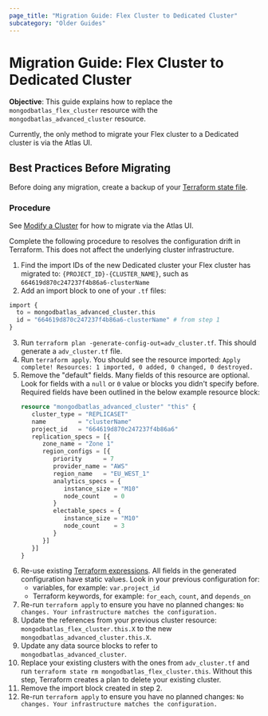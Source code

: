 ```yaml
---
page_title: "Migration Guide: Flex Cluster to Dedicated Cluster"
subcategory: "Older Guides"
---
```


# Migration Guide: Flex Cluster to Dedicated Cluster

**Objective**: This guide explains how to replace the `mongodbatlas_flex_cluster` resource with the `mongodbatlas_advanced_cluster` resource.

Currently, the only method to migrate your Flex cluster to a Dedicated cluster is via the Atlas UI.

<!-- Noting that implementation of flex_cluster as a part of mongodb_advanced_cluster in January 2025 will create new migration journey -->

## Best Practices Before Migrating
Before doing any migration, create a backup of your [Terraform state file](https://developer.hashicorp.com/terraform/cli/commands/state).

### Procedure


See [Modify a Cluster](https://www.mongodb.com/docs/atlas/scale-cluster/) for how to migrate via the Atlas UI.

Complete the following procedure to resolves the configuration drift in Terraform. This does not affect the underlying cluster infrastructure.

1. Find the import IDs of the new Dedicated cluster your Flex cluster has migrated to: `{PROJECT_ID}-{CLUSTER_NAME}`, such as `664619d870c247237f4b86a6-clusterName`
2. Add an import block to one of your `.tf` files:
  ```terraform
  import {
    to = mongodbatlas_advanced_cluster.this
    id = "664619d870c247237f4b86a6-clusterName" # from step 1
  }
  ```
  3. Run `terraform plan -generate-config-out=adv_cluster.tf`. This should generate a `adv_cluster.tf` file.
  4. Run `terraform apply`. You should see the resource imported: `Apply complete! Resources: 1 imported, 0 added, 0 changed, 0 destroyed.`
  5. Remove the "default" fields. Many fields of this resource are optional. Look for fields with a `null` or `0` value or blocks you didn't specify before. Required fields have been outlined in the below example resource block:
      ``` terraform
      resource "mongodbatlas_advanced_cluster" "this" {
         cluster_type = "REPLICASET"
         name         = "clusterName"
         project_id   = "664619d870c247237f4b86a6"
         replication_specs = [{
            zone_name = "Zone 1"
            region_configs = [{
               priority      = 7
               provider_name = "AWS"
               region_name   = "EU_WEST_1"
               analytics_specs = {
                  instance_size = "M10"
                  node_count    = 0
               }
               electable_specs = {
                  instance_size = "M10"
                  node_count    = 3
               }
            }]
         }]
      }
      ```
   6. Re-use existing [Terraform expressions](https://developer.hashicorp.com/terraform/language/expressions). All fields in the generated configuration have static values. Look in your previous configuration for:
      - variables, for example: `var.project_id`
      - Terraform keywords, for example: `for_each`, `count`, and `depends_on`
  7. Re-run `terraform apply` to ensure you have no planned changes: `No changes. Your infrastructure matches the configuration.`
  8. Update the references from your previous cluster resource: `mongodbatlas_flex_cluster.this.X` to the new `mongodbatlas_advanced_cluster.this.X`.
  9. Update any data source blocks to refer to `mongodbatlas_advanced_cluster`.
  10. Replace your existing clusters with the ones from `adv_cluster.tf` and run `terraform state rm mongodbatlas_flex_cluster.this`. Without this step, Terraform creates a plan to delete your existing cluster.
  11.  Remove the import block created in step 2.
  12.  Re-run `terraform apply` to ensure you have no planned changes: `No changes. Your infrastructure matches the configuration.`
